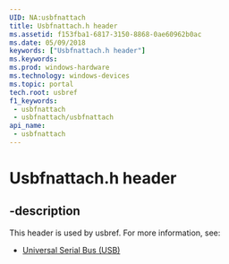```yaml
---
UID: NA:usbfnattach
title: Usbfnattach.h header
ms.assetid: f153fba1-6817-3150-8868-0ae60962b0ac
ms.date: 05/09/2018
keywords: ["Usbfnattach.h header"]
ms.keywords: 
ms.prod: windows-hardware
ms.technology: windows-devices
ms.topic: portal
tech.root: usbref
f1_keywords:
 - usbfnattach
 - usbfnattach/usbfnattach
api_name:
 - usbfnattach
---
```


# Usbfnattach.h header


## -description

This header is used by usbref. For more information, see:

- [Universal Serial Bus (USB)](../_usbref/index.md)


